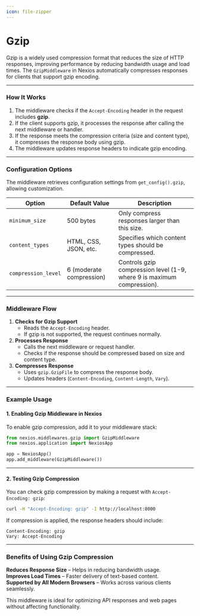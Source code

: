 ```yaml
---
icon: file-zipper
---
```


# Gzip

Gzip is a widely used compression format that reduces the size of HTTP responses, improving performance by reducing bandwidth usage and load times. The `GzipMiddleware` in Nexios automatically compresses responses for clients that support gzip encoding.

***

### **How It Works**

1. The middleware checks if the `Accept-Encoding` header in the request includes **gzip**.
2. If the client supports gzip, it processes the response after calling the next middleware or handler.
3. If the response meets the compression criteria (size and content type), it compresses the response body using gzip.
4. The middleware updates response headers to indicate gzip encoding.

***

### **Configuration Options**

The middleware retrieves configuration settings from `get_config().gzip`, allowing customization.

| Option              | Default Value            | Description                                                            |
| ------------------- | ------------------------ | ---------------------------------------------------------------------- |
| `minimum_size`      | 500 bytes                | Only compress responses larger than this size.                         |
| `content_types`     | HTML, CSS, JSON, etc.    | Specifies which content types should be compressed.                    |
| `compression_level` | 6 (moderate compression) | Controls gzip compression level (1-9, where 9 is maximum compression). |

***

### **Middleware Flow**

1. **Checks for Gzip Support**
   * Reads the `Accept-Encoding` header.
   * If gzip is not supported, the request continues normally.
2. **Processes Response**
   * Calls the next middleware or request handler.
   * Checks if the response should be compressed based on size and content type.
3. **Compresses Response**
   * Uses `gzip.GzipFile` to compress the response body.
   * Updates headers (`Content-Encoding`, `Content-Length`, `Vary`).

***

### **Example Usage**

#### **1. Enabling Gzip Middleware in Nexios**

To enable gzip compression, add it to your middleware stack:

```python
from nexios.middlewares.gzip import GzipMiddleware
from nexios.application import NexiosApp

app = NexiosApp()
app.add_middleware(GzipMiddleware())
```

***

#### **2. Testing Gzip Compression**

You can check gzip compression by making a request with `Accept-Encoding: gzip`:

```bash
curl -H "Accept-Encoding: gzip" -I http://localhost:8000
```

If compression is applied, the response headers should include:

```plaintext
Content-Encoding: gzip
Vary: Accept-Encoding
```

***

### **Benefits of Using Gzip Compression**

**Reduces Response Size** – Helps in reducing bandwidth usage.\
**Improves Load Times** – Faster delivery of text-based content.\
**Supported by All Modern Browsers** – Works across various clients seamlessly.

This middleware is ideal for optimizing API responses and web pages without affecting functionality.
